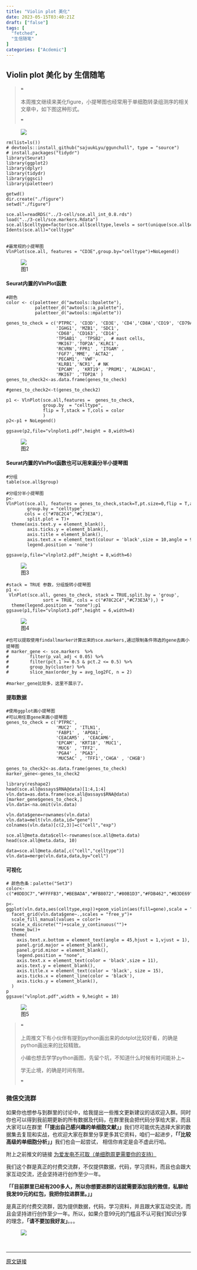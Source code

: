 ```yaml
---
title: "Violin plot 美化"
date: 2023-05-15T03:40:21Z
draft: ["false"]
tags: [
  "fetched",
  "生信随笔"
]
categories: ["Acdemic"]
---
```

Violin plot 美化 by 生信随笔
------
<div><section data-tool="mdnice编辑器" data-website="https://www.mdnice.com"><blockquote data-tool="mdnice编辑器"><span>❝</span><p>本周推文继续来美化figure，小提琴图也经常用于单细胞转录组测序的相关文章中，如下图这种形式。</p><span>❞</span></blockquote><figure data-tool="mdnice编辑器"><img data-ratio="0.6434285714285715" data-src="https://mmbiz.qpic.cn/mmbiz_png/iaRJcrq2LosicCZoUSBXMlSOiaOgNfGBnjiasVFGxIQUiaTFPGkOqCC7BAgnncL1wUnibTPBH9HiaMMEn2QKRSkjhWvxQ/640?wx_fmt=png" data-type="png" data-w="875" src="https://mmbiz.qpic.cn/mmbiz_png/iaRJcrq2LosicCZoUSBXMlSOiaOgNfGBnjiasVFGxIQUiaTFPGkOqCC7BAgnncL1wUnibTPBH9HiaMMEn2QKRSkjhWvxQ/640?wx_fmt=png"></figure><pre data-tool="mdnice编辑器"><span></span><code>rm(list=ls())<br><span># devtools::install_github("sajuukLyu/ggunchull", type = "source")</span><br><span># install.packages("tidydr")</span><br><span>library</span>(Seurat)<br><span>library</span>(ggplot2)<br><span>library</span>(dplyr)<br><span>library</span>(tidydr)<br><span>library</span>(ggsci)<br><span>library</span>(paletteer)<br><br>getwd()<br>dir.create(<span>"./figure"</span>)<br>setwd(<span>"./figure"</span>)  <br><br>sce.all=readRDS(<span>"../3-cell/sce.all_int_0.8.rds"</span>)<br>load(<span>"../3-cell/sce.markers.Rdata"</span>)<br>sce.all$celltype=factor(sce.all$celltype,levels = sort(unique(sce.all$celltype)))<br>Idents(sce.all)=<span>"celltype"</span><br><br><br><span>#最常规的小提琴图</span><br>VlnPlot(sce.all, features = <span>"CD3E"</span>,group.by=<span>"celltype"</span>)+NoLegend()<br></code></pre><figure data-tool="mdnice编辑器"><img data-ratio="0.821917808219178" data-src="https://mmbiz.qpic.cn/mmbiz_png/iaRJcrq2LosicCZoUSBXMlSOiaOgNfGBnjiacgGTac4ia2pPVmGV3eWgs5TUlpm9EKsbamY5psZeSxeruz2qr62DjBA/640?wx_fmt=png" data-type="png" data-w="511" src="https://mmbiz.qpic.cn/mmbiz_png/iaRJcrq2LosicCZoUSBXMlSOiaOgNfGBnjiacgGTac4ia2pPVmGV3eWgs5TUlpm9EKsbamY5psZeSxeruz2qr62DjBA/640?wx_fmt=png"><figcaption>图1</figcaption></figure><h4 data-tool="mdnice编辑器"><span></span>Seurat内置的VlnPlot函数<span></span></h4><pre data-tool="mdnice编辑器"><span></span><code><span>#颜色</span><br>color &lt;- c(paletteer_d(<span>"awtools::bpalette"</span>),<br>           paletteer_d(<span>"awtools::a_palette"</span>),<br>           paletteer_d(<span>"awtools::mpalette"</span>))<br><br>genes_to_check = c(<span>'PTPRC'</span>, <span>'CD3D'</span>, <span>'CD3E'</span>, <span>'CD4'</span>,<span>'CD8A'</span>,<span>'CD19'</span>, <span>'CD79A'</span>, <span>'MS4A1'</span> ,<br>                   <span>'IGHG1'</span>, <span>'MZB1'</span>, <span>'SDC1'</span>,<br>                   <span>'CD68'</span>, <span>'CD163'</span>, <span>'CD14'</span>, <br>                   <span>'TPSAB1'</span> , <span>'TPSB2'</span>,  <span># mast cells,</span><br>                   <span>'MKI67'</span>,<span>'TOP2A'</span>,<span>'KLRC1'</span>,<br>                   <span>'RCVRN'</span>,<span>'FPR1'</span> , <span>'ITGAM'</span> ,<br>                   <span>'FGF7'</span>,<span>'MME'</span>, <span>'ACTA2'</span>,<br>                   <span>'PECAM1'</span>, <span>'VWF'</span>,    <br>                   <span>'KLRB1'</span>,<span>'NCR1'</span>, <span># NK </span><br>                   <span>'EPCAM'</span> , <span>'KRT19'</span>, <span>'PROM1'</span>, <span>'ALDH1A1'</span>,<br>                   <span>'MKI67'</span> ,<span>'TOP2A'</span> )<br>genes_to_check2&lt;-as.data.frame(genes_to_check)<br><br><span>#genes_to_check2&lt;-t(genes_to_check2)</span><br><br>p1 &lt;- VlnPlot(sce.all,features =  genes_to_check,<br>              group.by  = <span>"celltype"</span>,<br>              flip = <span>T</span>,stack = <span>T</span>,cols = color<br>              )<br>p2&lt;-p1 + NoLegend()<br><br>ggsave(p2,file=<span>"vlnplot1.pdf"</span>,height = <span>8</span>,width=<span>6</span>)<br></code></pre><figure data-tool="mdnice编辑器"><img data-ratio="1.3340292275574113" data-src="https://mmbiz.qpic.cn/mmbiz_png/iaRJcrq2LosicCZoUSBXMlSOiaOgNfGBnjiaXypZAlvEsStvnxIiatjZFOzwfjCMTE0k27zDRQpYmmz7wkLwyicch98g/640?wx_fmt=png" data-type="png" data-w="479" src="https://mmbiz.qpic.cn/mmbiz_png/iaRJcrq2LosicCZoUSBXMlSOiaOgNfGBnjiaXypZAlvEsStvnxIiatjZFOzwfjCMTE0k27zDRQpYmmz7wkLwyicch98g/640?wx_fmt=png"><figcaption>图2</figcaption></figure><h4 data-tool="mdnice编辑器"><span></span>Seurat内置的VlnPlot函数也可以用来画分半小提琴图<span></span></h4><pre data-tool="mdnice编辑器"><span></span><code><span>#分组</span><br>table(sce.all$group)<br><br><span>#分组分半小提琴图</span><br>p&lt;-VlnPlot(sce.all, features = genes_to_check,stack=<span>T</span>,pt.size=<span>0</span>,flip = <span>T</span>,add.noise = <span>T</span>,split.by = <span>'group'</span>,<br>        group.by = <span>"celltype"</span>,<br>       cols = c(<span>"#78C2C4"</span>,<span>"#C73E3A"</span>),<br>        split.plot = <span>T</span>)+<br>  theme(axis.text.y = element_blank(),<br>        axis.ticks.y = element_blank(),<br>        axis.title = element_blank(),<br>        axis.text.x = element_text(colour = <span>'black'</span>,size = <span>10</span>,angle = <span>90</span>),<br>        legend.position = <span>'none'</span>)<br><br>ggsave(p,file=<span>"vlnplot2.pdf"</span>,height = <span>8</span>,width=<span>6</span>)<br></code></pre><figure data-tool="mdnice编辑器"><img data-ratio="1.3492063492063493" data-src="https://mmbiz.qpic.cn/mmbiz_png/iaRJcrq2LosicCZoUSBXMlSOiaOgNfGBnjiau3NF0TOMhVOtonhg10Cjvej1Gz3pxaWMxDEV4M9uDuB0JiawqfOTANQ/640?wx_fmt=png" data-type="png" data-w="504" src="https://mmbiz.qpic.cn/mmbiz_png/iaRJcrq2LosicCZoUSBXMlSOiaOgNfGBnjiau3NF0TOMhVOtonhg10Cjvej1Gz3pxaWMxDEV4M9uDuB0JiawqfOTANQ/640?wx_fmt=png"><figcaption>图3</figcaption></figure><pre data-tool="mdnice编辑器"><span></span><code><span>#stack = TRUE 参数，分组旋转小提琴图</span><br>p1 &lt;- VlnPlot(sce.all, genes_to_check, stack = <span>TRUE</span>,split.by = <span>'group'</span>,<br>              sort = <span>TRUE</span>, cols = c(<span>"#78C2C4"</span>,<span>"#C73E3A"</span>),) +<br>  theme(legend.position = <span>"none"</span>);p1<br>ggsave(p1,file=<span>"vlnplot3.pdf"</span>,height = <span>6</span>,width=<span>8</span>)<br></code></pre><figure data-tool="mdnice编辑器"><img data-ratio="0.7412935323383084" data-src="https://mmbiz.qpic.cn/mmbiz_png/iaRJcrq2LosicCZoUSBXMlSOiaOgNfGBnjiahKxtLalO7LxxiayFJqyNW4AQp8dhUtOyOXRq8lp1DMoFQshdYCquzyg/640?wx_fmt=png" data-type="png" data-w="804" src="https://mmbiz.qpic.cn/mmbiz_png/iaRJcrq2LosicCZoUSBXMlSOiaOgNfGBnjiahKxtLalO7LxxiayFJqyNW4AQp8dhUtOyOXRq8lp1DMoFQshdYCquzyg/640?wx_fmt=png"><figcaption>图4</figcaption></figure><pre data-tool="mdnice编辑器"><span></span><code><span>#也可以提取使用findallmarker计算出来的sce.markers,通过限制条件筛选的gene去画小提琴图</span><br><span># marker_gene &lt;- sce.markers  %&gt;% </span><br><span>#        filter(p_val_adj &lt; 0.05) %&gt;% </span><br><span>#        filter(pct.1 &gt;= 0.5 &amp; pct.2 &lt;= 0.5) %&gt;% </span><br><span>#        group_by(cluster) %&gt;% </span><br><span>#        slice_max(order_by = avg_log2FC, n = 2)</span><br><br><span>#marker_gene比较多，这里不展示了。</span><br></code></pre><h4 data-tool="mdnice编辑器"><span></span>提取数据<span></span></h4><pre data-tool="mdnice编辑器"><span></span><code><span>#使用ggplot画小提琴图</span><br><span>#可以用任意gene来画小提琴图</span><br>genes_to_check = c(<span>'PTPRC'</span>, <br>                   <span>'MUC2'</span> , <span>'ITLN1'</span>,<br>                   <span>'FABP1'</span> , <span>'APOA1'</span>,<br>                   <span>'CEACAM5'</span> , <span>'CEACAM6'</span>,<br>                   <span>'EPCAM'</span>, <span>'KRT18'</span>, <span>'MUC1'</span>,<br>                   <span>'MUC6'</span> , <span>'TFF2'</span>,<br>                   <span>'PGA4'</span> , <span>'PGA3'</span>,<br>                   <span>'MUC5AC'</span> , <span>'TFF1'</span>,<span>'CHGA'</span> , <span>'CHGB'</span>)<br><br>genes_to_check2&lt;-as.data.frame(genes_to_check)<br>marker_gene&lt;-genes_to_check2<br><br><span>library</span>(reshape2)<br>head(sce.all@assays$RNA@data)[<span>1</span>:<span>4</span>,<span>1</span>:<span>4</span>]<br>vln.data=as.data.frame(sce.all@assays$RNA@data)[marker_gene$genes_to_check,]<br>vln.data&lt;-na.omit(vln.data)<br><br>vln.data$gene=rownames(vln.data)<br>vln.data=melt(vln.data,id=<span>"gene"</span>)<br>colnames(vln.data)[c(<span>2</span>,<span>3</span>)]=c(<span>"cell"</span>,<span>"exp"</span>)<br><br>sce.all@meta.data$cell&lt;-rownames(sce.all@meta.data)<br>head(sce.all@meta.data, <span>10</span>)<br><br>data=sce.all@meta.data[,c(<span>"cell"</span>,<span>"celltype"</span>)]<br>vln.data=merge(vln.data,data,by=<span>"cell"</span>)<br></code></pre><h4 data-tool="mdnice编辑器"><span></span>可视化<span></span></h4><pre data-tool="mdnice编辑器"><span></span><code><span># 颜色色条：palette("Set3")</span><br>color&lt;-c(<span>"#8DD3C7"</span>,<span>"#FFFFB3"</span>,<span>"#BEBADA"</span>,<span>"#FB8072"</span>,<span>"#80B1D3"</span>,<span>"#FDB462"</span>,<span>"#B3DE69"</span>,<span>"#FCCDE5"</span>,<span>"#BC80BD"</span>,<span>"gray85"</span>)<br><br>p&lt;-ggplot(vln.data,aes(celltype,exp))+geom_violin(aes(fill=gene),scale = <span>"width"</span>)+<br>  facet_grid(vln.data$gene~.,scales = <span>"free_y"</span>)+<br>  scale_fill_manual(values = color)+<br>  scale_x_discrete(<span>""</span>)+scale_y_continuous(<span>""</span>)+<br>  theme_bw()+<br>  theme(<br>    axis.text.x.bottom = element_text(angle = <span>45</span>,hjust = <span>1</span>,vjust = <span>1</span>),<br>    panel.grid.major = element_blank(),<br>    panel.grid.minor = element_blank(),<br>    legend.position = <span>"none"</span>,<br>    axis.text.x = element_text(color = <span>'black'</span>,size = <span>11</span>),<br>    axis.text.y = element_blank(),<br>    axis.title.x = element_text(color = <span>'black'</span>, size = <span>15</span>),<br>    axis.ticks.x = element_line(color = <span>'black'</span>),<br>    axis.ticks.y = element_blank(),<br>  )<br>p<br>ggsave(<span>"vlnplot.pdf"</span>,width = <span>9</span>,height = <span>10</span>)<br></code></pre><figure data-tool="mdnice编辑器"><img data-ratio="1.1062874251497006" data-src="https://mmbiz.qpic.cn/mmbiz_png/iaRJcrq2LosicCZoUSBXMlSOiaOgNfGBnjiaYdOaG09jxQ12wfIibUCtwxsibbJlY58ETHNLibErF8Fm3nM9vToKQgtZw/640?wx_fmt=png" data-type="png" data-w="668" src="https://mmbiz.qpic.cn/mmbiz_png/iaRJcrq2LosicCZoUSBXMlSOiaOgNfGBnjiaYdOaG09jxQ12wfIibUCtwxsibbJlY58ETHNLibErF8Fm3nM9vToKQgtZw/640?wx_fmt=png"><figcaption>图5</figcaption></figure><blockquote data-tool="mdnice编辑器"><span>❝</span><p>上周推文下有小伙伴有提到python画出来的dotplot比较好看，的确是python画出来的比较精致。</p><p>小编也想去学学python画图，先留个坑，不知道什么时候有时间能补上~</p><p>学无止境，的确是时间有限。</p><span>❞</span></blockquote><h3 data-tool="mdnice编辑器"><span></span><span>微信交流群</span><span></span></h3><p data-tool="mdnice编辑器">如果你也想参与到群里的讨论中，给我提出一些推文更新建议的话欢迎入群。同时你也可以得到我前期更新的所有数据及代码，在群里我会把代码分享给大家，而且大家可以在群里<strong>「「提出自己感兴趣的单细胞文献」」</strong>我们尽可能优先选择大家的数据集去复现和实战，也欢迎大家在群里分享更多其它资料，咱们一起进步，<strong>「「比较高级的单细胞分析」」</strong>我们也会一起尝试， 相信你肯定是会不虚此行哈。</p><p data-tool="mdnice编辑器">附上之前推文的链接 <a href="https://mp.weixin.qq.com/s?__biz=MzUzMTEwODk0Ng==&amp;mid=2247512238&amp;idx=1&amp;sn=e0c6dc2ea0e089aabb78133e50fb5d7f&amp;scene=21#wechat_redirect" data-linktype="2">为爱发电不可取（单细胞周更需要你的支持）</a></p><p data-tool="mdnice编辑器">我们这个群是真正的付费交流群，不仅提供数据，代码，学习资料，而且也会跟大家互动交流，还会坚持进行创作至少一年。</p><p data-tool="mdnice编辑器"><strong>「「目前群里已经有200多人，所以你想要进群的话就需要添加我的微信，私聊给我发99元的红包，我把你拉进群里。」」</strong></p><p data-tool="mdnice编辑器">是真正的付费交流群，因为提供数据，代码，学习资料，并且跟大家互动交流，而且会坚持进行创作至少一年。所以，如果介意99元的门槛且不认可我们知识分享的理念，<strong>「请不要加我好友」</strong>。。。</p><figure data-tool="mdnice编辑器"><img data-ratio="1.0068181818181818" data-src="https://mmbiz.qpic.cn/mmbiz_png/iaRJcrq2LosicCZoUSBXMlSOiaOgNfGBnjial9LL3OkmnEicLehthia7jrof0UlHruQElMmtf8Ez6y2tZZHibCGrrhMxA/640?wx_fmt=png" data-type="png" data-w="440" src="https://mmbiz.qpic.cn/mmbiz_png/iaRJcrq2LosicCZoUSBXMlSOiaOgNfGBnjial9LL3OkmnEicLehthia7jrof0UlHruQElMmtf8Ez6y2tZZHibCGrrhMxA/640?wx_fmt=png"></figure></section><p><br></p><p><mp-style-type data-value="10000"></mp-style-type></p></div>  
<hr>
<a href="https://mp.weixin.qq.com/s/u5ZhGqIfWD8EoaG0gTIbLQ",target="_blank" rel="noopener noreferrer">原文链接</a>
